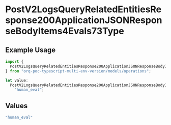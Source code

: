 # PostV2LogsQueryRelatedEntitiesResponse200ApplicationJSONResponseBodyItems4Evals73Type

## Example Usage

```typescript
import {
  PostV2LogsQueryRelatedEntitiesResponse200ApplicationJSONResponseBodyItems4Evals73Type,
} from "orq-poc-typescript-multi-env-version/models/operations";

let value:
  PostV2LogsQueryRelatedEntitiesResponse200ApplicationJSONResponseBodyItems4Evals73Type =
    "human_eval";
```

## Values

```typescript
"human_eval"
```